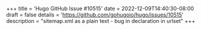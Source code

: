 +++
title = 'Hugo GitHub Issue #10515'
date = 2022-12-09T14:40:30-08:00
draft = false
details = 'https://github.com/gohugoio/hugo/issues/10515'
description = "sitemap.xml as a plain text - bug in declaration in urlset"
+++
